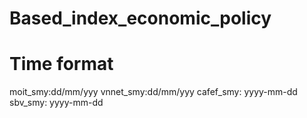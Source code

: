 # Based_index_economic_policy
# Time format
moit_smy:dd/mm/yyy
vnnet_smy:dd/mm/yyy
cafef_smy: yyyy-mm-dd
sbv_smy: yyyy-mm-dd
